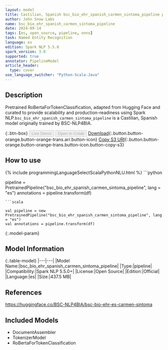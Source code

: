 ```yaml
---
layout: model
title: Castilian, Spanish bsc_bio_ehr_spanish_carmen_sintoma_pipeline pipeline RoBertaForTokenClassification from BSC-NLP4BIA
author: John Snow Labs
name: bsc_bio_ehr_spanish_carmen_sintoma_pipeline
date: 2024-09-14
tags: [es, open_source, pipeline, onnx]
task: Named Entity Recognition
language: es
edition: Spark NLP 5.5.0
spark_version: 3.0
supported: true
annotator: PipelineModel
article_header:
  type: cover
use_language_switcher: "Python-Scala-Java"
---
```


## Description

Pretrained RoBertaForTokenClassification, adapted from Hugging Face and curated to provide scalability and production-readiness using Spark NLP.`bsc_bio_ehr_spanish_carmen_sintoma_pipeline` is a Castilian, Spanish model originally trained by BSC-NLP4BIA.

{:.btn-box}
<button class="button button-orange" disabled>Live Demo</button>
<button class="button button-orange" disabled>Open in Colab</button>
[Download](https://s3.amazonaws.com/auxdata.johnsnowlabs.com/public/models/bsc_bio_ehr_spanish_carmen_sintoma_pipeline_es_5.5.0_3.0_1726306993517.zip){:.button.button-orange.button-orange-trans.arr.button-icon}
[Copy S3 URI](s3://auxdata.johnsnowlabs.com/public/models/bsc_bio_ehr_spanish_carmen_sintoma_pipeline_es_5.5.0_3.0_1726306993517.zip){:.button.button-orange.button-orange-trans.button-icon.button-copy-s3}

## How to use



<div class="tabs-box" markdown="1">
{% include programmingLanguageSelectScalaPythonNLU.html %}
```python

pipeline = PretrainedPipeline("bsc_bio_ehr_spanish_carmen_sintoma_pipeline", lang = "es")
annotations =  pipeline.transform(df)   

```
```scala

val pipeline = new PretrainedPipeline("bsc_bio_ehr_spanish_carmen_sintoma_pipeline", lang = "es")
val annotations = pipeline.transform(df)

```
</div>

{:.model-param}
## Model Information

{:.table-model}
|---|---|
|Model Name:|bsc_bio_ehr_spanish_carmen_sintoma_pipeline|
|Type:|pipeline|
|Compatibility:|Spark NLP 5.5.0+|
|License:|Open Source|
|Edition:|Official|
|Language:|es|
|Size:|437.5 MB|

## References

https://huggingface.co/BSC-NLP4BIA/bsc-bio-ehr-es-carmen-sintoma

## Included Models

- DocumentAssembler
- TokenizerModel
- RoBertaForTokenClassification